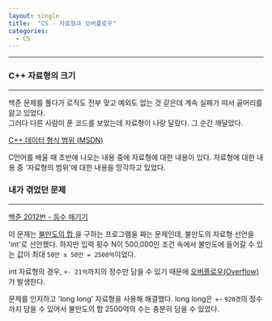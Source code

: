 ```yaml
---
layout: single
title:  "CS - 자료형과 오버플로우"
categories:
  - CS
---
```


---

### C++ 자료형의 크기
---

백준 문제를 풀다가 로직도 전부 맞고 예외도 없는 것 같은데 계속 실패가 떠서 골머리를 앓고 있었다.  
그러다 다른 사람이 푼 코드를 보았는데 자료형이 나랑 달랐다. 그 순간 깨달았다.

[C++ 데이터 형식 범위 (MSDN)](https://learn.microsoft.com/ko-kr/cpp/cpp/data-type-ranges?view=msvc-170)

C언어를 배울 때 초반에 나오는 내용 중에 자료형에 대한 내용이 있다. 자료형에 대한 내용 중 '자료형의 범위'에 대한 내용을 망각하고 있었다.

### 내가 겪었던 문제
---

[백준 2012번 - 등수 매기기](https://www.acmicpc.net/problem/2012)

이 문제는 <u> 불만도의 합 </u>을 구하는 프로그램을 짜는 문제인데, 불만도의 자료형 선언을 'int'로 선언했다. 하지만 입력 횟수 N이 500,000인 조건 속에서 불만도에 들어갈 수 있는 값이 최대 `50만 x 50만 = 2500억`이었다.

int 자료형의 경우, `+- 21억`까지의 정수만 담을 수 있기 때문에 <u> 오버플로우(Overflow) </u>가 발생한다.

문제를 인지하고 'long long' 자료형을 사용해 해결했다. long long은 +- `920경`의 정수까지 담을 수 있어서 불만도의 합 2500억의 수는 충분히 담을 수 있었다.
